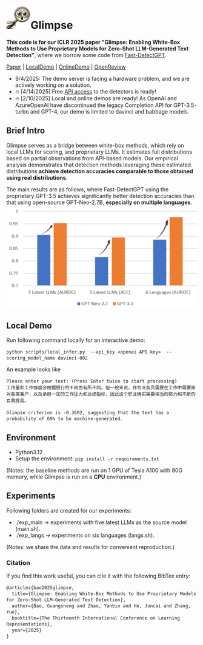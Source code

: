 # <img src="assets/glimpse.png" alt="glimpse" width="64"/>Glimpse
**This code is for our ICLR 2025 paper "Glimpse: Enabling White-Box Methods to Use Proprietary Models for Zero-Shot LLM-Generated Text Detection"**, where we borrow some code from [Fast-DetectGPT](https://github.com/baoguangsheng/fast-detect-gpt).

[Paper](https://arxiv.org/abs/2412.11506)
| [LocalDemo](#local-demo)
| [OnlineDemo](https://aidetect.lab.westlake.edu.cn/)
| [OpenReview](https://openreview.net/forum?id=an3fugFA23)

* 9/4/2025: The demo server is facing a hardware problem, and we are actively working on a solution.
* 🔥 [4/14/2025] Free [API access](https://aidetect.lab.westlake.edu.cn/#/apidoc) to the detectors is ready! 
* 🔥 [2/10/2025] Local and online demos are ready! As OpenAI and AzureOpenAI have discontinued the legacy Completion API for GPT-3.5-turbo and GPT-4, our demo is limited to davinci and babbage models.

## Brief Intro
Glimpse serves as a bridge between white-box methods, which rely on local LLMs for scoring, and proprietary LLMs. It estimates full distributions based on partial observations from API-based models. Our empirical analysis demonstrates that detection methods leveraging these estimated distributions **achieve detection accuracies comparable to those obtained using real distributions**.

The main results are as follows, where Fast-DetectGPT using the proprietary GPT-3.5 achieves significantly better detection accuracies than that using open-source GPT-Neo-2.7B, **especially on multiple languages**.
<img src="assets/main-results.png" alt="main results" width="640"/>


## Local Demo
Run following command locally for an interactive demo:
```
python scripts/local_infer.py  --api_key <openai API key>  --scoring_model_name davinci-002 
```
An example looks like
```
Please enter your text: (Press Enter twice to start processing)
工作量和工作强度会根据银行的不同而有所不同。但一般来说，作为业务员需要在工作中需要面对各类客户，以及承担一定的工作压力和业绩指标，因此这个职业确实需要相当的努力和不断的自我提高。

Glimpse criterion is -0.3602, suggesting that the text has a probability of 69% to be machine-generated.
```

## Environment
* Python3.12
* Setup the environment:
  ```pip install -r requirements.txt```
  
(Notes: the baseline methods are run on 1 GPU of Tesla A100 with 80G memory, while Glimpse is run on a **CPU** environment.)

## Experiments
Following folders are created for our experiments:
* ./exp_main -> experiments with five latest LLMs as the source model (main.sh).
* ./exp_langs -> experiments on six languages (langs.sh).

(Notes: we share the data and results for convenient reproduction.)

### Citation
If you find this work useful, you can cite it with the following BibTex entry:

    @articles{bao2025glimpse,
      title={Glimpse: Enabling White-Box Methods to Use Proprietary Models for Zero-Shot LLM-Generated Text Detection},
      author={Bao, Guangsheng and Zhao, Yanbin and He, Juncai and Zhang, Yue},
      booktitle={The Thirteenth International Conference on Learning Representations},
      year={2025}
    }


